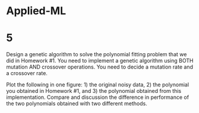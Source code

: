 # Applied-ML
# 5 
Design a genetic algorithm to solve the polynomial fitting problem that we did in Homework #1. 
You need to implement a genetic algorithm using BOTH mutation AND crossover operations. You 
need to decide a mutation rate and a crossover rate.  
 
Plot the following in one figure: 1) the original noisy data, 2) the polynomial you obtained in 
Homework  #1,  and  3)  the  polynomial  obtained  from  this  implementation.  Compare  and 
discussion the difference in performance of the two polynomials obtained with two different 
methods. 
